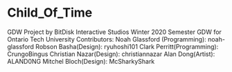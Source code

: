 # Child_Of_Time
GDW Project by BitDisk Interactive Studios
Winter 2020 Semester GDW for Ontario Tech University
Contributors:
Noah Glassford (Programming): noah-glassford
Robson Basha(Design): ryuhoshi101
Clark Perritt(Programming): CrungoBingus
Christian Nazar(Design): christiannazar
Alan Dong(Artist): ALAND0NG
Mitchel Bloch(Design): McSharkyShark

